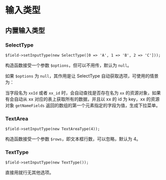 输入类型
========

内置输入类型
------------

### SelectType

```
$field->setInputType(new SelectType([0 => 'A', 1 => 'B', 2 => 'C']));
```

构造函数接受一个参数 `$options`，但可以不用传，默认为 `null`。

如果 `$options` 为 `null`，其作用是让 SelectType 自动获取选项，可使用的情景为：

当字段名为 `xxId` 或者 `xx_id` 时，会自动查找是否存在名为 `xx` 的资源对象，如果有会自动从 xx 对应的表上获取所有的数据，并且以 xx 的 id 为 key，xx 的资源对象 `getNameFields` 返回的数组的第一个元素指定的字段为值，生成下拉菜单。

### TextArea

```
$field->setInputType(new TextAreaType(4));
```

构造函数接受一个参数 `$rows`，即文本框行数，可以忽略，默认为 4。

### TextType

```
$field->setInputType(new TextType());
```

直接用就行无其他选项。
